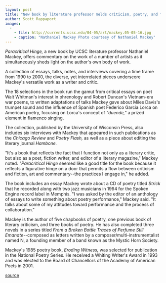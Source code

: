 ```yaml
---
layout: post
title: "New book by literature professor melds criticism, poetry, and fiction"
author: Scott Rappaport
images:
  -
    - file: http://currents.ucsc.edu/04-05/art/mackey.05-05-16.jpg
    - caption: "Nathaniel Mackey Photo courtesy of Nathaniel Mackey"
---
```


_Paracritical Hinge,_ a new book by UCSC literature professor Nathaniel Mackey, offers commentary on the work of a number of artists as it simultaneously sheds light on the author's own body of work.

A collection of essays, talks, notes, and interviews covering a time frame from 1990 to 2000, the diverse, yet interrelated pieces underscore Mackey's versatile work as a writer and critic.   

The 18 selections in the book run the gamut from critical essays on poet Walt Whitman's interest in phrenology and Robert Duncan's Vietnam-era war poems, to written adaptations of talks Mackey gave about Miles Davis's trumpet sound and the influence of Spanish poet Federico Garcia Lorca on American poetry, focusing on Lorca's concept of _"duende,"_ a prized element in flamenco singing.   

The collection, published by the University of Wisconsin Press, also includes six interviews with Mackey that appeared in such publications as the _Chicago Review_ and _Poetry Flash,_ as well as a piece about editing the literary journal _Hambone._   

"It's a book that reflects the fact that I function not only as a literary critic, but also as a poet, fiction writer, and editor of a literary magazine," Mackey noted. _"Paracritical Hinge_ seemed like a good title for the book because it reflects a figurative hinge on a door that permits a flow between criticism and fiction, art and commentary--the practices I engage in," he added.   

The book includes an essay Mackey wrote about a CD of poetry titled _Strick_ that he recorded along with two jazz musicians in 1994 for the Spoken Engine record label in Memphis. "I was asked by the editor of an anthology of essays to write something about poetry performance," Mackey said. "It talks about some of my attitudes toward performance and the process of collaboration."   

Mackey is the author of five chapbooks of poetry, one previous book of literary criticism, and three books of poetry. He has also completed three novels in a series titled _From a Broken Bottle Traces of Perfume Still Emanate_\--composed as letters written by a composer/multi-instrumentalist named N, a founding member of a band known as the Mystic Horn Society.   

Mackey's 1985 poetry book, _Eroding Witness,_ was selected for publication in the National Poetry Series. He received a Whiting Writer's Award in 1993 and was elected to the Board of Chancellors of the Academy of American Poets in 2001.  
  

[source](http://www1.ucsc.edu/currents/04-05/05-16/mackey.asp "Permalink to mackey")
